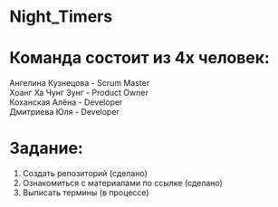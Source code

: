 # Night_Timers
# Команда состоит из 4х человек: 
Ангелина Кузнецова - Scrum Master \
Хоанг Ха Чунг Зунг - Product Owner \
Коханская Алёна - Developer \
Дмитриева Юля - Developer 
# Задание: 
1. Создать репозиторий (сделано) 
2. Ознакомиться с материалами по ссылке (сделано) 
3. Выписать термины (в процессе)
